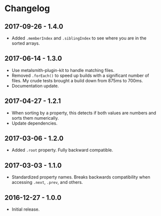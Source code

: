 Changelog
=========


2017-09-26 - 1.4.0
------------------

* Added `.memberIndex` and `.siblingIndex` to see where you are in the sorted arrays.


2017-06-14 - 1.3.0
------------------

* Use metalsmith-plugin-kit to handle matching files.
* Removed `.forEach()` to speed up builds with a significant number of files. My crude tests brought a build down from 875ms to 700ms.
* Documentation update.


2017-04-27 - 1.2.1
------------------

* When sorting by a property, this detects if both values are numbers and sorts them numerically.
* Update dependencies.


2017-03-06 - 1.2.0
------------------

* Added `.root` property. Fully backward compatible.


2017-03-03 - 1.1.0
------------------

* Standardized property names. Breaks backwards compatibility when accessing `.next`, `.prev`, and others.


2016-12-27 - 1.0.0
------------------

* Initial release.
